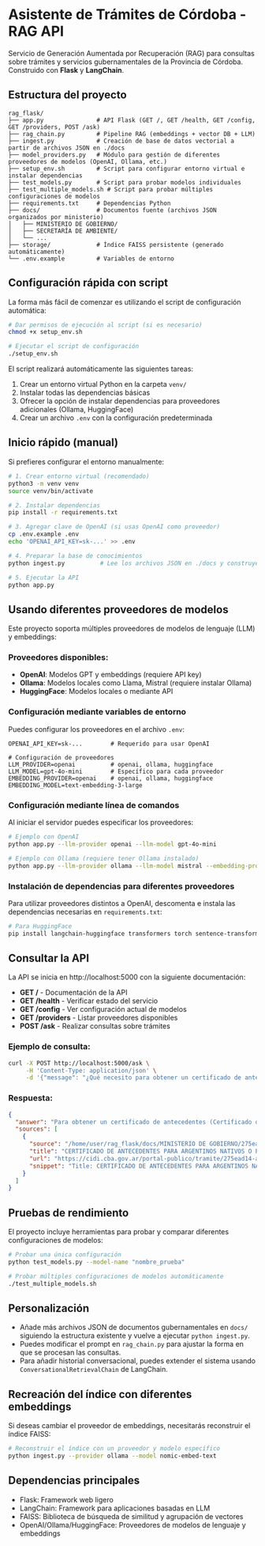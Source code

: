 # Asistente de Trámites de Córdoba - RAG API

Servicio de Generación Aumentada por Recuperación (RAG) para consultas sobre trámites y servicios gubernamentales de la Provincia de Córdoba. Construido con **Flask** y **LangChain**.

## Estructura del proyecto

```
rag_flask/
├── app.py               # API Flask (GET /, GET /health, GET /config, GET /providers, POST /ask)
├── rag_chain.py         # Pipeline RAG (embeddings + vector DB + LLM)
├── ingest.py            # Creación de base de datos vectorial a partir de archivos JSON en ./docs
├── model_providers.py   # Módulo para gestión de diferentes proveedores de modelos (OpenAI, Ollama, etc.)
├── setup_env.sh         # Script para configurar entorno virtual e instalar dependencias
├── test_models.py       # Script para probar modelos individuales
├── test_multiple_models.sh # Script para probar múltiples configuraciones de modelos
├── requirements.txt     # Dependencias Python
├── docs/                # Documentos fuente (archivos JSON organizados por ministerio)
│   ├── MINISTERIO DE GOBIERNO/
│   ├── SECRETARÍA DE AMBIENTE/
│   └── ...
├── storage/             # Índice FAISS persistente (generado automáticamente)
└── .env.example         # Variables de entorno
```

## Configuración rápida con script

La forma más fácil de comenzar es utilizando el script de configuración automática:

```bash
# Dar permisos de ejecución al script (si es necesario)
chmod +x setup_env.sh

# Ejecutar el script de configuración
./setup_env.sh
```

El script realizará automáticamente las siguientes tareas:
1. Crear un entorno virtual Python en la carpeta `venv/`
2. Instalar todas las dependencias básicas
3. Ofrecer la opción de instalar dependencias para proveedores adicionales (Ollama, HuggingFace)
4. Crear un archivo `.env` con la configuración predeterminada

## Inicio rápido (manual)

Si prefieres configurar el entorno manualmente:

```bash
# 1. Crear entorno virtual (recomendado)
python3 -m venv venv
source venv/bin/activate

# 2. Instalar dependencias
pip install -r requirements.txt

# 3. Agregar clave de OpenAI (si usas OpenAI como proveedor)
cp .env.example .env
echo 'OPENAI_API_KEY=sk‑...' >> .env

# 4. Preparar la base de conocimientos
python ingest.py          # Lee los archivos JSON en ./docs y construye el índice FAISS

# 5. Ejecutar la API
python app.py
```

## Usando diferentes proveedores de modelos

Este proyecto soporta múltiples proveedores de modelos de lenguaje (LLM) y embeddings:

### Proveedores disponibles:
- **OpenAI**: Modelos GPT y embeddings (requiere API key)
- **Ollama**: Modelos locales como Llama, Mistral (requiere instalar Ollama)
- **HuggingFace**: Modelos locales o mediante API

### Configuración mediante variables de entorno

Puedes configurar los proveedores en el archivo `.env`:

```
OPENAI_API_KEY=sk-...        # Requerido para usar OpenAI

# Configuración de proveedores
LLM_PROVIDER=openai          # openai, ollama, huggingface 
LLM_MODEL=gpt-4o-mini        # Específico para cada proveedor
EMBEDDING_PROVIDER=openai    # openai, ollama, huggingface
EMBEDDING_MODEL=text-embedding-3-large
```

### Configuración mediante línea de comandos

Al iniciar el servidor puedes especificar los proveedores:

```bash
# Ejemplo con OpenAI
python app.py --llm-provider openai --llm-model gpt-4o-mini

# Ejemplo con Ollama (requiere tener Ollama instalado)
python app.py --llm-provider ollama --llm-model mistral --embedding-provider ollama --embedding-model nomic-embed-text
```

### Instalación de dependencias para diferentes proveedores

Para utilizar proveedores distintos a OpenAI, descomenta e instala las dependencias necesarias en `requirements.txt`:

```bash
# Para HuggingFace
pip install langchain-huggingface transformers torch sentence-transformers accelerate
```

## Consultar la API

La API se inicia en http://localhost:5000 con la siguiente documentación:

- **GET /** - Documentación de la API
- **GET /health** - Verificar estado del servicio
- **GET /config** - Ver configuración actual de modelos
- **GET /providers** - Listar proveedores disponibles
- **POST /ask** - Realizar consultas sobre trámites

### Ejemplo de consulta:

```bash
curl -X POST http://localhost:5000/ask \
     -H 'Content-Type: application/json' \
     -d '{"message": "¿Qué necesito para obtener un certificado de antecedentes?"}'
```

### Respuesta:

```json
{
  "answer": "Para obtener un certificado de antecedentes (Certificado de Buena Conducta) en la Provincia de Córdoba necesitas:\n\n1. Tener domicilio en Córdoba\n2. DNI en perfecto estado\n3. Comprobante de pago de la Tasa Retributiva de Servicio (original)\n4. DNI original\n\nEl trámite es personal e intransferible, tiene costo y requiere turno previo. Puedes realizarlo en la Policía de la Provincia de Córdoba. El vencimiento del certificado lo determina la entidad, organismo o institución que lo requiera.\n\nPuedes consultar el estado del trámite online en: https://sistemas.policiacordoba.gov.ar/consultacertificado/\n\nPara más información, visita: https://www.policiacordoba.gov.ar/tramites-y-servicios/certificado-de-antecedentes/",
  "sources": [
    {
      "source": "/home/user/rag_flask/docs/MINISTERIO DE GOBIERNO/275ead14-aeb0-ee11-baa9-005056a1885b.json",
      "title": "CERTIFICADO DE ANTECEDENTES PARA ARGENTINOS NATIVOS O POR OPCIÓN",
      "url": "https://cidi.cba.gov.ar/portal-publico/tramite/275ead14-aeb0-ee11-baa9-005056a1885b",
      "snippet": "Title: CERTIFICADO DE ANTECEDENTES PARA ARGENTINOS NATIVOS O POR OPCIÓN\n\nDescription: Solicitud de constancia que certifique que una persona registra o no antecedentes penales y/o contravencionales en la jurisdicción de la Provincia de Córdoba..."
    }
  ]
}
```

## Pruebas de rendimiento

El proyecto incluye herramientas para probar y comparar diferentes configuraciones de modelos:

```bash
# Probar una única configuración
python test_models.py --model-name "nombre_prueba"

# Probar múltiples configuraciones de modelos automáticamente
./test_multiple_models.sh
```

## Personalización

* Añade más archivos JSON de documentos gubernamentales en `docs/` siguiendo la estructura existente y vuelve a ejecutar `python ingest.py`.
* Puedes modificar el prompt en `rag_chain.py` para ajustar la forma en que se procesan las consultas.
* Para añadir historial conversacional, puedes extender el sistema usando `ConversationalRetrievalChain` de LangChain.

## Recreación del índice con diferentes embeddings

Si deseas cambiar el proveedor de embeddings, necesitarás reconstruir el índice FAISS:

```bash
# Reconstruir el índice con un proveedor y modelo específico
python ingest.py --provider ollama --model nomic-embed-text
```

## Dependencias principales

- Flask: Framework web ligero
- LangChain: Framework para aplicaciones basadas en LLM
- FAISS: Biblioteca de búsqueda de similitud y agrupación de vectores
- OpenAI/Ollama/HuggingFace: Proveedores de modelos de lenguaje y embeddings
